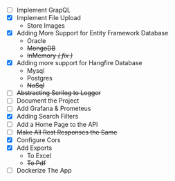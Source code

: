 - [ ] Implement GrapQL
- [x] Implement File Upload
  - Store Images
- [x] Adding More Support for Entity Framework Database
  - Oracle
  - ~~MongoDB~~
  - ~~InMemory _( fix )_~~
- [x] Adding more support for Hangfire Database
  - Mysql
  - Postgres
  - ~~NoSql~~
- [ ] ~~Abstracting Serilog to Logger~~
- [ ] Document the Project
- [ ] Add Grafana & Prometeus
- [x] Adding Search Filters
- [ ] Add a Home Page to the API
- [ ] ~~Make All Rest Responses the Same~~
- [x] Configure Cors
- [x] Add Exports
  - To Excel
  - ~~To Pdf~~
- [ ] Dockerize The App
